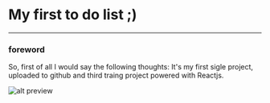 # My first to do list ;)
---

### foreword
So, first of all I would say the following thoughts:
It's my first sigle project, uploaded to github and third traing project powered with Reactjs. 

![alt preview](https://sun9-10.userapi.com/impf/-f8PUEb-_P10B1-6slfforZiDOXMkgkxLyMzwg/Dms685uRfcc.jpg?size=800x500&quality=96&sign=dac6bd8abe9d17f60122a530cd91d4a3&type=album "Screenshot of application ;)")

